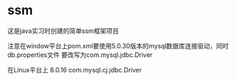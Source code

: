 # ssm
这是java实习时创建的简单ssm框架项目

注意在window平台上pom.xml要使用5.0.30版本的mysql数据库连接驱动，同时db.properties文件
要改写为com.mysql.jdbc.Driver

在Linux平台上   8.0.16  com.mysql.cj.jdbc.Driver